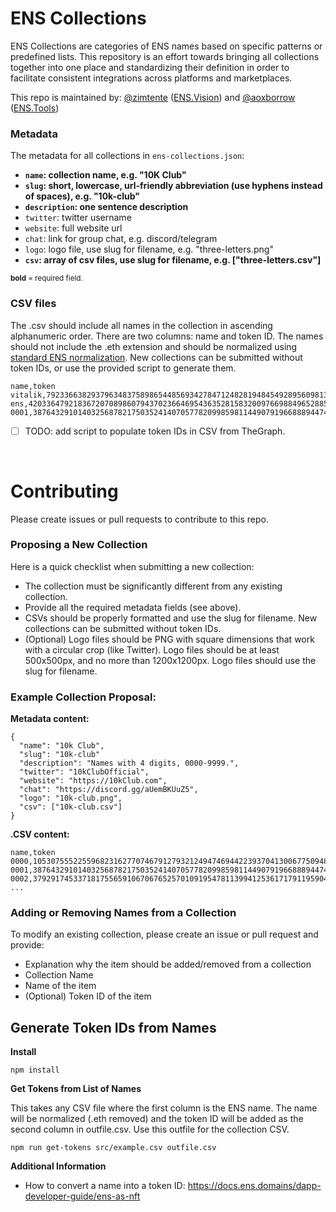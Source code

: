 
# ENS Collections

ENS Collections are categories of ENS names based on specific patterns or predefined lists. This repository is an effort towards bringing all collections together into one place and standardizing their definition in order to facilitate consistent integrations across platforms and marketplaces.

This repo is maintained by: [@zimtente](https://twitter.com/zimtente) ([ENS.Vision](https://ens.vision)) and [@aoxborrow](https://twitter.com/aoxborrow) ([ENS.Tools](https://ens.tools))


### Metadata
The metadata for all collections in `ens-collections.json`:

- **`name`: collection name, e.g. "10K Club"**
- **`slug`: short, lowercase, url-friendly abbreviation (use hyphens instead of spaces), e.g. "10k-club"**
- **`description`: one sentence description**
- `twitter`: twitter username 
- `website`: full website url
- `chat`: link for group chat, e.g. discord/telegram
- `logo`: logo file, use slug for filename, e.g. "three-letters.png"
- **`csv`: array of csv files, use slug for filename, e.g. ["three-letters.csv"]**

<sub>**bold** = required field.</sub>


### CSV files
The .csv should include all names in the collection in ascending alphanumeric order. There are two columns: name and token ID. The names should not include the .eth extension and should be normalized using [standard ENS normalization](https://docs.ens.domains/contract-api-reference/name-processing#normalising-names). New collections can be submitted without token IDs, or use the provided script to generate them.

```
name,token
vitalik,79233663829379634837589865448569342784712482819484549289560981379859480642508
ens,42033647921836720708986079437023664695436352815832009766988496528855301124570
0001,38764329101403256878217503524140705778209985981144907919668889447405219871633
```

- [ ] TODO: add script to populate token IDs in CSV from TheGraph.

 
&nbsp;
&nbsp;
  

# Contributing

Please create issues or pull requests to contribute to this repo.

### Proposing a New Collection
Here is a quick checklist when submitting a new collection:

- The collection must be significantly different from any existing collection. 
- Provide all the required metadata fields (see above).
- CSVs should be properly formatted and use the slug for filename. New collections can be submitted without token IDs.
- (Optional) Logo files should be PNG with square dimensions that work with a circular crop (like Twitter). Logo files should be at least 500x500px, and no more than 1200x1200px. Logo files should use the slug for filename.


### Example Collection Proposal:
**Metadata content:**
```
{
  "name": "10k Club",
  "slug": "10k-club"
  "description": "Names with 4 digits, 0000-9999.",
  "twitter": "10kClubOfficial",
  "website": "https://10kClub.com",
  "chat": "https://discord.gg/aUemBKUuZ5",
  "logo": "10k-club.png",
  "csv": ["10k-club.csv"]
}
```

**.CSV content:**
```
name,token
0000,105307555225596823162770746791279321249474694422393704130067750948958748271609
0001,38764329101403256878217503524140705778209985981144907919668889447405219871633
0002,37929174533718175565910670676525701091954781139941253617179119590462796771323
...
```

### Adding or Removing Names from a Collection

To modify an existing collection, please create an issue or pull request and provide:

- Explanation why the item should be added/removed from a collection
- Collection Name
- Name of the item
- (Optional) Token ID of the item


## Generate Token IDs from Names

**Install**

`npm install`

**Get Tokens from List of Names**

This takes any CSV file where the first column is the ENS name. The name will be normalized (.eth removed) and the token ID will be added as the second column in outfile.csv. Use this outfile for the collection CSV.

`npm run get-tokens src/example.csv outfile.csv`

**Additional Information**

- How to convert a name into a token ID: https://docs.ens.domains/dapp-developer-guide/ens-as-nft
